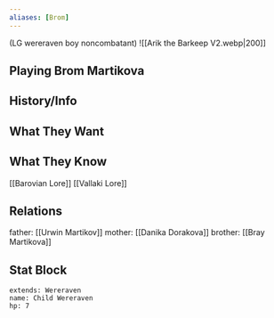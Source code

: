 ```yaml
---
aliases: [Brom]
---
```

(LG wereraven boy noncombatant)
![[Arik the Barkeep V2.webp|200]]
## Playing Brom Martikova

## History/Info

## What They Want

## What They Know
[[Barovian Lore]]
[[Vallaki Lore]]

## Relations
father: [[Urwin Martikov]]
mother: [[Danika Dorakova]]
brother: [[Bray Martikova]]

## Stat Block

```statblock
extends: Wereraven
name: Child Wereraven
hp: 7
```

```dataviewjs
```
